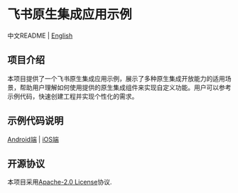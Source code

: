 # 飞书原生集成应用示例

中文README | [English](README.md)

## 项目介绍

本项目提供了一个飞书原生集成应用示例，展示了多种原生集成开放能力的适用场景，帮助用户理解如何使用提供的原生集成组件来实现自定义功能。用户可以参考示例代码，快速创建工程并实现个性化的需求。

## 示例代码说明

[Android端](alchemy_app_demo_android/README.md) | [iOS端](alchemy_app_demo_ios/README.md)

## 开源协议

本项目采用[Apache-2.0 License](LICENSE)协议.
